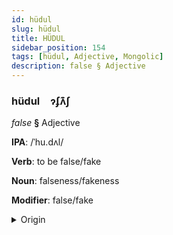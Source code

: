 ```yaml
---
id: hüdul
slug: hüdul
title: HÜDUL
sidebar_position: 154
tags: [hüdul, Adjective, Mongolic]
description: false § Adjective
---
```


### hüdul&emsp;<span kind="abugida">ɂʄʌ͊ʃ</span>

*false* **§** Adjective

**IPA**: /ˈhu.dʌl/

**Verb**: to be false/fake

**Noun**: falseness/fakeness

**Modifier**: false/fake

<details>
    <summary>Origin</summary>
    Mongolian худал hudal /xʊtəɮ/<br/>
    <em>Mongolic Language Family</em>
</details>